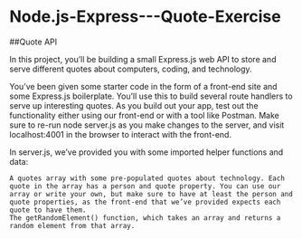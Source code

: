# Node.js-Express---Quote-Exercise

##Quote API

In this project, you’ll be building a small Express.js web API to store and serve different quotes about computers, coding, and technology.

You’ve been given some starter code in the form of a front-end site and some Express.js boilerplate. You’ll use this to build several route handlers to serve up interesting quotes. As you build out your app, test out the functionality either using our front-end or with a tool like Postman. Make sure to re-run node server.js as you make changes to the server, and visit localhost:4001 in the browser to interact with the front-end.

In server.js, we’ve provided you with some imported helper functions and data:

    A quotes array with some pre-populated quotes about technology. Each quote in the array has a person and quote property. You can use our array or write your own, but make sure to have at least the person and quote properties, as the front-end that we’ve provided expects each quote to have them.
    The getRandomElement() function, which takes an array and returns a random element from that array.
